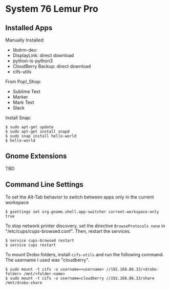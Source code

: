 # System 76 Lemur Pro

## Installed Apps

Manually Installed
- libdrm-dev: 
- DisplayLink: direct download
- python-is-python3
- CloudBerry Backup: direct download
- cifs-utils

From Pop!_Shop:
- Sublime Text
- Marker
- Mark Text
- Slack

Install Snap:
```
$ sudo apt-get update
$ sudo apt-get install snapd
$ sudo snap install hello-world
$ hello-world
```

## Gnome Extensions

TBD

## Command Line Settings

To set the Alt-Tab behavior to switch between apps only in the current workspace
```shell
$ gsettings set org.gnome.shell.app-switcher current-workspace-only true
```

To stop network printer discovery, set the directive `BrowseProtocols none` in "/etc/cups/cups-browsed.conf". Then, restart the services.
```shell
$ service cups-browsed restart
$ service cups restart
```

To mount Drobo folders, install `cifs-utils` and run the following command. The username I used was "cloudberry".
```
$ sudo mount -t cifs -o username=<username> //192.168.86.33/<drobo-folder> /mnt/<folder-name>
$ sudo mount -t cifs -o username=cloudberry //192.168.86.33/share /mnt/drobo-share
```
